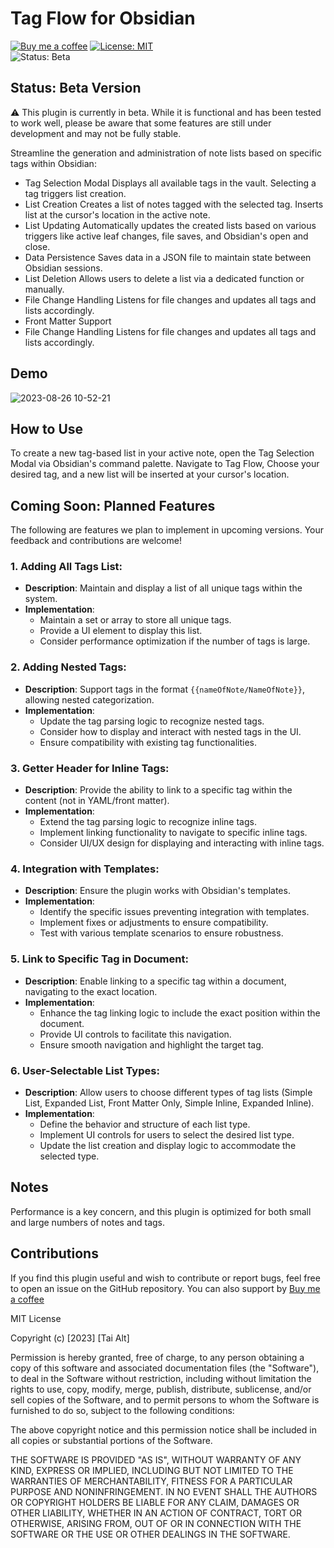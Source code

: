 # Tag Flow for Obsidian

[![Buy me a coffee](https://img.shields.io/badge/Buy%20me%20a%20coffee-Donate-yellow.svg)]( https://www.buymeacoffee.com/taialt )
[![License: MIT](https://img.shields.io/badge/License-MIT-yellow.svg)]( https://opensource.org/licenses/MIT )  
![Status: Beta](https://img.shields.io/badge/Status-Beta-orange)

## Status: Beta Version
:warning: This plugin is currently in beta. While it is functional and has been tested to work well, please be aware that some features are still under development and may not be fully stable.

Streamline the generation and administration of note lists based on specific tags within Obsidian:

- Tag Selection Modal
	  Displays all available tags in the vault.
	  Selecting a tag triggers list creation.
- List Creation
	  Creates a list of notes tagged with the selected tag.
	  Inserts list at the cursor's location in the active note.
- List Updating
	  Automatically updates the created lists based on various triggers like active leaf changes, file saves, and Obsidian's open and close.
- Data Persistence
	  Saves data in a JSON file to maintain state between Obsidian sessions.
- List Deletion
	  Allows users to delete a list via a dedicated function or manually.
- File Change Handling
	  Listens for file changes and updates all tags and lists accordingly.
- Front Matter Support
- File Change Handling
	  Listens for file changes and updates all tags and lists accordingly.

## Demo

![2023-08-26 10-52-21](https://github.com/Taialt97/Tag-Flow/assets/45160819/5346c595-ea93-446a-bc09-565237b24646)

## How to Use

To create a new tag-based list in your active note, open the Tag Selection Modal via Obsidian's command palette.  Navigate to Tag Flow, Choose your desired tag, and a new list will be inserted at your cursor's location.

## Coming Soon: Planned Features

The following are features we plan to implement in upcoming versions. Your feedback and contributions are welcome!

### 1. Adding All Tags List:

- **Description**: Maintain and display a list of all unique tags within the system.
- **Implementation**:
    - Maintain a set or array to store all unique tags.
    - Provide a UI element to display this list.
    - Consider performance optimization if the number of tags is large.

### 2. Adding Nested Tags:

- **Description**: Support tags in the format `{{nameOfNote/NameOfNote}}`, allowing nested categorization.
- **Implementation**:
    - Update the tag parsing logic to recognize nested tags.
    - Consider how to display and interact with nested tags in the UI.
    - Ensure compatibility with existing tag functionalities.

### 3. Getter Header for Inline Tags:

- **Description**: Provide the ability to link to a specific tag within the content (not in YAML/front matter).
- **Implementation**:
    - Extend the tag parsing logic to recognize inline tags.
    - Implement linking functionality to navigate to specific inline tags.
    - Consider UI/UX design for displaying and interacting with inline tags.

### 4. Integration with Templates:

- **Description**: Ensure the plugin works with Obsidian's templates.
- **Implementation**:
    - Identify the specific issues preventing integration with templates.
    - Implement fixes or adjustments to ensure compatibility.
    - Test with various template scenarios to ensure robustness.

### 5. Link to Specific Tag in Document:

- **Description**: Enable linking to a specific tag within a document, navigating to the exact location.
- **Implementation**:
    - Enhance the tag linking logic to include the exact position within the document.
    - Provide UI controls to facilitate this navigation.
    - Ensure smooth navigation and highlight the target tag.

### 6. User-Selectable List Types:

- **Description**: Allow users to choose different types of tag lists (Simple List, Expanded List, Front Matter Only, Simple Inline, Expanded Inline).
- **Implementation**:
    - Define the behavior and structure of each list type.
    - Implement UI controls for users to select the desired list type.
    - Update the list creation and display logic to accommodate the selected type.

## Notes

Performance is a key concern, and this plugin is optimized for both small and large numbers of notes and tags.

## Contributions

If you find this plugin useful and wish to contribute or report bugs, feel free to open an issue on the GitHub repository.
You can also support by [Buy me a coffee](https://www.buymeacoffee.com/taialt)

MIT License

Copyright (c) [2023] [Tai Alt]

Permission is hereby granted, free of charge, to any person obtaining a copy
of this software and associated documentation files (the "Software"), to deal
in the Software without restriction, including without limitation the rights
to use, copy, modify, merge, publish, distribute, sublicense, and/or sell
copies of the Software, and to permit persons to whom the Software is
furnished to do so, subject to the following conditions:

The above copyright notice and this permission notice shall be included in all
copies or substantial portions of the Software.

THE SOFTWARE IS PROVIDED "AS IS", WITHOUT WARRANTY OF ANY KIND, EXPRESS OR
IMPLIED, INCLUDING BUT NOT LIMITED TO THE WARRANTIES OF MERCHANTABILITY,
FITNESS FOR A PARTICULAR PURPOSE AND NONINFRINGEMENT. IN NO EVENT SHALL THE
AUTHORS OR COPYRIGHT HOLDERS BE LIABLE FOR ANY CLAIM, DAMAGES OR OTHER
LIABILITY, WHETHER IN AN ACTION OF CONTRACT, TORT OR OTHERWISE, ARISING FROM,
OUT OF OR IN CONNECTION WITH THE SOFTWARE OR THE USE OR OTHER DEALINGS IN THE
SOFTWARE.
